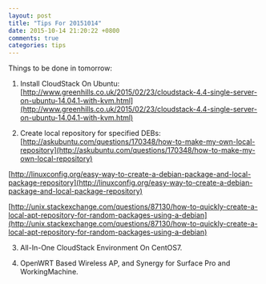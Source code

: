 ```yaml
---
layout: post
title: "Tips For 20151014"
date: 2015-10-14 21:20:22 +0800
comments: true
categories: tips
---
```

Things to be done in tomorrow:    

1. Install CloudStack On Ubuntu:    
[http://www.greenhills.co.uk/2015/02/23/cloudstack-4.4-single-server-on-ubuntu-14.04.1-with-kvm.html](http://www.greenhills.co.uk/2015/02/23/cloudstack-4.4-single-server-on-ubuntu-14.04.1-with-kvm.html)    

2. Create local repository for specified DEBs:    
[http://askubuntu.com/questions/170348/how-to-make-my-own-local-repository](http://askubuntu.com/questions/170348/how-to-make-my-own-local-repository)    

[http://linuxconfig.org/easy-way-to-create-a-debian-package-and-local-package-repository](http://linuxconfig.org/easy-way-to-create-a-debian-package-and-local-package-repository)    

[http://unix.stackexchange.com/questions/87130/how-to-quickly-create-a-local-apt-repository-for-random-packages-using-a-debian](http://unix.stackexchange.com/questions/87130/how-to-quickly-create-a-local-apt-repository-for-random-packages-using-a-debian)    

3. All-In-One CloudStack Environment On CentOS7.   

4. OpenWRT Based Wireless AP, and Synergy for Surface Pro and WorkingMachine.   
